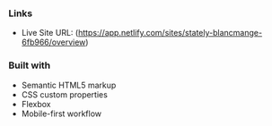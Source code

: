 
### Links


- Live Site URL: (https://app.netlify.com/sites/stately-blancmange-6fb966/overview)



### Built with

- Semantic HTML5 markup
- CSS custom properties
- Flexbox
- Mobile-first workflow